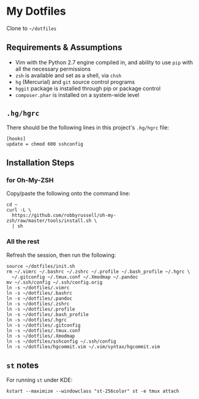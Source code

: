 # My Dotfiles

Clone to `~/dotfiles`

## Requirements & Assumptions

* Vim with the Python 2.7 engine compiled in, and ability to use `pip` with all
  the necessary permissions
* `zsh` is available and set as a shell, via `chsh`
* `hg` (Mercurial) and `git` source control programs
* `hggit` package is installed through pip or package control
* `composer.phar` is installed on a system-wide level

## `.hg/hgrc`

There should be the following lines in this project's `.hg/hgrc` file:

    [hooks]
    update = chmod 600 sshconfig

## Installation Steps

### for Oh-My-ZSH

Copy/paste the following onto the command line:

    cd ~
    curl -L \
      https://github.com/robbyrussell/oh-my-zsh/raw/master/tools/install.sh \
      | sh

### All the rest

Refresh the session, then run the following:

    source ~/dotfiles/init.sh
    rm ~/.vimrc ~/.bashrc ~/.zshrc ~/.profile ~/.bash_profile ~/.hgrc \
      ~/.gitconfig ~/.tmux.conf ~/.Xmodmap ~/.pandoc
    mv ~/.ssh/config ~/.ssh/config.orig
    ln -s ~/dotfiles/.vimrc
    ln -s ~/dotfiles/.bashrc
    ln -s ~/dotfiles/.pandoc
    ln -s ~/dotfiles/.zshrc
    ln -s ~/dotfiles/.profile
    ln -s ~/dotfiles/.bash_profile
    ln -s ~/dotfiles/.hgrc
    ln -s ~/dotfiles/.gitconfig
    ln -s ~/dotfiles/.tmux.conf
    ln -s ~/dotfiles/.Xmodmap
    ln -s ~/dotfiles/sshconfig ~/.ssh/config
    ln -s ~/dotfiles/hgcommit.vim ~/.vim/syntax/hgcommit.vim

## `st` notes

For running `st` under KDE:

    kstart --maximize --windowclass "st-256color" st -e tmux attach
